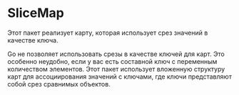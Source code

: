 
# SliceMap

Этот пакет реализует карту, которая использует срез значений в качестве ключа.

Go не позволяет использовать срезы в качестве ключей для карт. Это особенно неудобно, если у вас есть составной ключ с переменным количеством элементов. Этот пакет использует вложенную структуру карт для ассоциирования значений с ключами, где ключи представляют собой срез сравнимых объектов.

